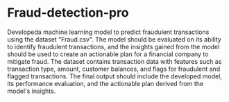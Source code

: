 # Fraud-detection-pro 
Developeda machine learning model to predict fraudulent transactions using the dataset "Fraud.csv". The model should be evaluated on its ability to identify fraudulent transactions, and the insights gained from the model should be used to create an actionable plan for a financial company to mitigate fraud. The dataset contains transaction data with features such as transaction type, amount, customer balances, and flags for fraudulent and flagged transactions. The final output should include the developed model, its performance evaluation, and the actionable plan derived from the model's insights.
